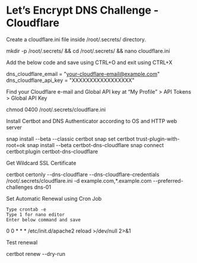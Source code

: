 # Let’s Encrypt DNS Challenge - Cloudflare

Create a cloudflare.ini file inside /root/.secrets/ directory.

mkdir -p /root/.secrets/ && cd /root/.secrets/ && nano cloudflare.ini

Add the below code and save using CTRL+O and exit using CTRL+X

dns_cloudflare_email = "your-cloudflare-email@example.com"
dns_cloudflare_api_key = "XXXXXXXXXXXXXXXXX"

Find your Cloudflare e-mail and Global API key at “My Profile” > API Tokens > Global API Key

chmod 0400 /root/.secrets/cloudflare.ini

Install Certbot and DNS Authenticator according to OS and HTTP web server

snap install --beta --classic certbot
snap set certbot trust-plugin-with-root=ok
snap install --beta certbot-dns-cloudflare
snap connect certbot:plugin certbot-dns-cloudflare

Get Wildcard SSL Certificate

certbot certonly --dns-cloudflare --dns-cloudflare-credentials /root/.secrets/cloudflare.ini -d example.com,*.example.com --preferred-challenges dns-01

Set Automatic Renewal using Cron Job

    Type crontab -e
    Type 1 for nano editor
    Enter below command and save

0 0 * * *  /etc/init.d/apache2 reload >/dev/null 2>&1

Test renewal

certbot renew --dry-run
